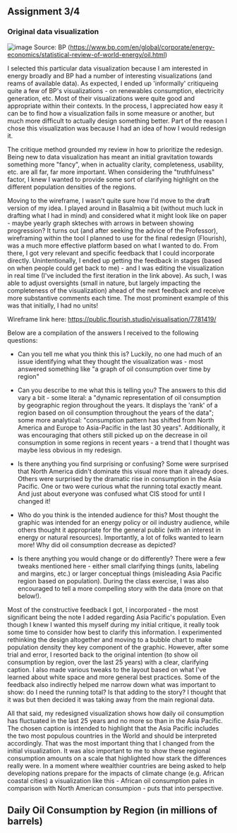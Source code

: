 ## Assignment 3/4 ##
### Original data visualization ###
![image](https://user-images.githubusercontent.com/92800996/141031134-cd582bb1-cb13-4a65-ad7b-6933feba450e.png)
Source: BP 
(https://www.bp.com/en/global/corporate/energy-economics/statistical-review-of-world-energy/oil.html)

I selected this particular data visualization because I am interested in energy broadly and BP had a number of interesting visualizations (and reams of available data). As expected, I ended up 'informally' critiqueing quite a few of BP's visualizations - on renewables consumption, electricity generation, etc. Most of their visualizations were quite good and appropriate within their contexts. In the process, I appreciated how easy it can be to find how a visualization fails in some measure or another, but much more difficult to actually design something better. Part of the reason I chose this visualization was because I had an idea of how I would redesign it.   

The critique method grounded my review in how to prioritize the redesign. Being new to data visualization has meant an initial gravitation towards something more "fancy", when in actuality clarity, completeness, usability, etc. are all far, far more important.  When considering the "truthfulness" factor, I knew I wanted to provide some sort of clarifying highlight on the different population densities of the regions.  
 
Moving to the wireframe, I wasn't quite sure how I'd move to the draft version of my idea. I played around in Basalmiq a bit (without much luck in drafting what I had in mind) and considered what it might look like on paper - maybe yearly graph skteches with arrows in between showing progression? It turns out (and after seeking the advice of the Professor), wireframing within the tool I planned to use for the final redesign (Flourish), was a much more effective platform based on what I wanted to do. From there, I got very relevant and specific feedback that I could incorporate directly. Unintentionally, I ended up getting the feedback in stages (based on when people could get back to me) - and I was editing the visualization in real time (I've included the first iteration in the link above). As such, I was able to adjust oversights (small in nature, but largely impacting the completeness of the visualization) ahead of the next feedback and receive more substantive comments each time. The most prominent example of this was that initially, I had no units!

Wireframe link here: 
https://public.flourish.studio/visualisation/7781419/

Below are a compilation of the answers I received to the following questions:

- Can you tell me what you think this is?
Luckily, no one had much of an issue identifying what they thought the visualization was - most answered something like "a graph of oil consumption over time by region"

- Can you describe to me what this is telling you?
The answers to this did vary a bit - some literal: a "dynamic representation of oil consumption by geographic region throughout the years. It displays the 'rank' of a region based on oil consumption throughout the years of the data"; some more analytical: "consumption pattern has shifted from North America and Europe to Asia-Pacific in the last 30 years". Additionally, it was encouraging that others still picked up on the decrease in oil consumption in some regions in recent years - a trend that I thought was maybe less obvious in my redesign.

- Is there anything you find surprising or confusing?
Some were surprised that North America didn't dominate this visual more than it already does. Others were surprised by the dramatic rise in consumption in the Asia Pacific. One or two were curious what the running total exactly meant. And just about everyone was confused what CIS stood for until I changed it!

- Who do you think is the intended audience for this?
Most thought the graphic was intended for an energy policy or oil industry audience, while others thought it appropriate for the general public (with an interest in energy or natural resources). Importantly, a lot of folks wanted to learn more! Why did oil consumption decrease as depicted? 

- Is there anything you would change or do differently?
There were a few tweaks mentioned here - either small clarifying things (units, labeling and margins, etc.) or larger conceptual things (misleading Asia Pacific region based on population). During the class exercise, I was also encouraged to tell a more compelling story with the data (more on that below!). 

Most of the constructive feedback I got, I incorporated - the most significant being the note I added regarding Asia Pacific's population. Even though I knew I wanted this myself during my initial critique, it really took some time to consider how best to clarify this information. I experimented rethinking the design altogether and moving to a bubble chart to make population density they key component of the graphic. However, after some trial and error, I resorted back to the original intention (to show oil consumption by region, over the last 25 years) with a clear, clarifying caption. I also made various tweaks to the layout based on what I've learned about white space and more general best practices. Some of the feedback also indirectly helped me narrow down what was important to show: do I need the running total? Is that adding to the story? I thought that it was but then decided it was taking away from the main regional data.

All that said, my redesigned visualization shows how daily oil consumption has fluctuated in the last 25 years and no more so than in the Asia Pacific. The chosen caption is intended to highlight that the Asia Pacific includes the two most populous countries in the World and should be interpreted accordingly. That was the most important thing that I changed from the initial visualization. It was also important to me to show these regional consumption amounts on a scale that highlighted how stark the differences really were. In a moment where wealthier countries are being asked to help developing nations prepare for the impacts of climate change (e.g. African coastal cities) a visualization like this - African oil consumption pales in comparison with North American consumpion - puts that into perspective. 

## Daily Oil Consumption by Region (in millions of barrels) ##
<div class="flourish-embed flourish-bar-chart-race" data-src="visualisation/7759980"><script src="https://public.flourish.studio/resources/embed.js"></script></div>
